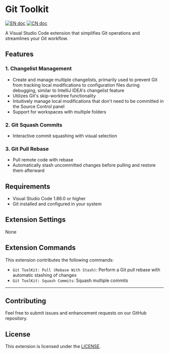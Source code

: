 # Git Toolkit

[![EN doc](https://img.shields.io/badge/document-English-blue.svg)](README.md)
[![CN doc](https://img.shields.io/badge/文档-中文版-blue.svg)](README_zh_CN.md)

A Visual Studio Code extension that simplifies Git operations and streamlines your Git workflow.

## Features

### 1. Changelist Management
- Create and manage multiple changelists, primarily used to prevent Git from tracking local modifications to configuration files during debugging, similar to IntelliJ IDEA's changelist feature
- Utilizes Git's skip-worktree functionality
- Intuitively manage local modifications that don't need to be committed in the Source Control panel
- Support for workspaces with multiple folders

### 2. Git Squash Commits
- Interactive commit squashing with visual selection

### 3. Git Pull Rebase
- Pull remote code with rebase
- Automatically stash uncommitted changes before pulling and restore them afterward

## Requirements
- Visual Studio Code 1.86.0 or higher
- Git installed and configured in your system

## Extension Settings
None

## Extension Commands

This extension contributes the following commands:
- `Git ToolKit: Pull (Rebase With Stash)`: Perform a Git pull rebase with automatic stashing of changes
- `Git ToolKit: Squash Commits`: Squash multiple commits

---

## Contributing
Feel free to submit issues and enhancement requests on our GitHub repository.

## License
This extension is licensed under the [LICENSE](LICENSE.txt).
